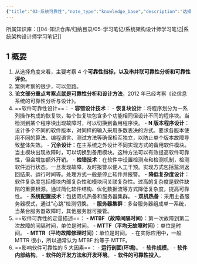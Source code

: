 ```yaml
---
{"title":"03-系统可靠性","note_type":"knowledge_base","description":"选择论文 软件可靠性设计、软件可靠性的定量描述、影响软件可靠性的5大因素","tags":["软考","系统架构设计师"],"create_time":"2024-09-30","update_time":"2025-02-19","dg-home":false,"dg-publish":true,"aliase":null,"knowledge_type":"学习笔记","root":"系统架构设计师学习笔记","permalink":"/04-知识仓库/知识单元/05-学习笔记/系统架构设计师学习笔记/03-系统可靠性/","dgPassFrontmatter":true,"noteIcon":"","created":"2024-09-30","updated":"2025-02-19"}
---
```



所属知识库：[[04-知识仓库/归纳目录/05-学习笔记/系统架构设计师学习笔记\|系统架构设计师学习笔记]]

## 1 概要

1. 从选择角度来看，主要考察 4 个**可靠性指标，以及串并联可靠性分析和可靠性评价**。
2. 案例考察的很少，可以忽路。
3. **论文部分重点考察点就是可靠性分析和设计方法**，2012 年已经考察《论信息系统的可靠性分析与设计》。
4. ==软件可靠性设计==：
		- **容错设计技术**：
				- **恢复块设计**：将程序划分为一系列操作构成的恢复块，每个恢复块包含多个功能相同但设计不同的程序块。当检测到某个程序块出现故障时，可以切换到备用程序块。
				- **N 版本程序设计**：设计多个不同的软件版本，对同样的输入采用多数表决的方式。要求各版本使用不同的算法、编程语言、测试方法等确保相互独立，以防止单个版本故障导致整体失效。
				- **冗余设计**：在主系统之外设计不同实现方式的备用软件模块。当主模块出现故障时，可以切换到备用模块。这种方法可以有效提高软件可靠性，但会增加额外开销。
		- **检错技术**：在软件中设置检测点和检测机制，检测软件运行状态。一旦发现故障，及时报警以便人工干预。实现方式包括监测返回结果、运行时间等。处理方式一般是停止软件并报警。
		- **降低复杂度设计**：软件复杂度包括模块内部复杂性和模块间关联复杂性。过高的复杂度是软件缺陷的重要根源。通过简化软件结构、优化数据流等方式降低复杂度，提高可靠性。
		- **系统配置技术**：包括双机热备和服务器集群。
				- **双机热备**：采用主备服务器模式，通过"心跳"检测切换。
				- **服务器集群**：多台服务器组成单一系统，当某台服务器故障时，其他服务器可接管。
5. ==软件可靠性的定量描述==：
		- **MTBF（故障间隔时间）**：第一次故障到第二次故障的间隔时间，单位是时间。
		- **MTTF（平均无故障时间）**：单位是时间。
		- **MTTR（平均故障修理时间）**：单位是时间。
		- 在实际应用中，一般 MTTR 很小，所以通常认为 MTBF 约等于 MTTF。
6. ==影响软件可靠性的 5 大因素==：
		- **运行剖面(环境)**。
		- **软件规模**。
		- **软件内部结构**。
		- **软件的开发方法和开发环境**。
		- **软件的可靠性投入**。
